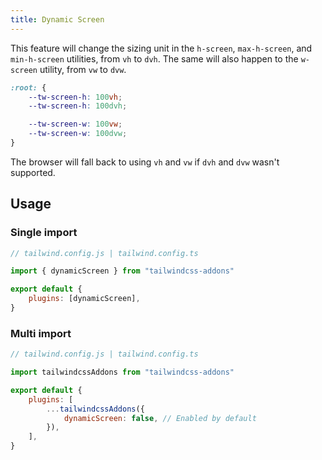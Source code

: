 ```yaml
---
title: Dynamic Screen
---
```


This feature will change the sizing unit in the `h-screen`, `max-h-screen`, and `min-h-screen` utilities, from `vh` to `dvh`. The same will also happen to the `w-screen` utility, from `vw` to `dvw`.

```css
:root: {
    --tw-screen-h: 100vh;
    --tw-screen-h: 100dvh;

    --tw-screen-w: 100vw;
    --tw-screen-w: 100dvw;
}
```

The browser will fall back to using `vh` and `vw` if `dvh` and `dvw` wasn't supported.

## Usage

### Single import

```js
// tailwind.config.js | tailwind.config.ts

import { dynamicScreen } from "tailwindcss-addons"

export default {
    plugins: [dynamicScreen],
}
```

### Multi import

```js
// tailwind.config.js | tailwind.config.ts

import tailwindcssAddons from "tailwindcss-addons"

export default {
    plugins: [
        ...tailwindcssAddons({
            dynamicScreen: false, // Enabled by default
        }),
    ],
}
```
